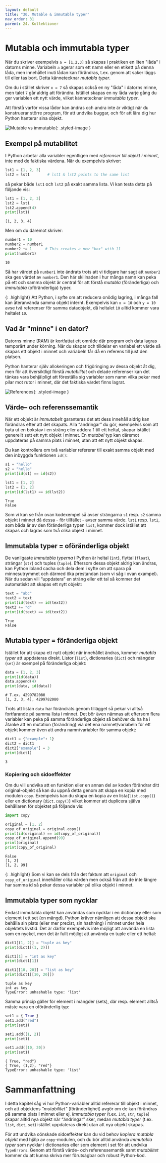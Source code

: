 ```yaml
---
layout: default
title: "30. Mutable & immutable typer"
nav_order: 31
parent: 24. Kollektioner
---
```


# Mutabla och immutabla typer
När du skriver exempelvis `a = [1,2,3]` så skapas i praktiken en liten "låda" i datorns minne. Variabeln `a` agerar som ett namn eller en etikett på denna låda, men innehållet inuti lådan kan förändras, t.ex. genom att saker läggs till eller tas bort. Detta kännetecknar _mutabla typer_.

Om du i stället skriver `x = 7` så skapas också en ny "låda" i datorns minne, men talet `7` går aldrig att förändra. Istället skapas en ny låda varje gång du ger variablen ett nytt värde, vilket kännetecknar _immutabla typer_.

Att förstå varför vissa lådor kan ändras och andra inte är viktigt när du konstruerar större program, för att undvika buggar, och för att lära dig hur Python hanterar sina objekt.

![Mutable vs immutable](../../assets/images/banners/mutable.png){: .styled-image }

## Exempel på mutabilitet
I Python arbetar alla variabler egentligen med _referenser till objekt i minnet_, inte med de faktiska värdena. När du exempelvis skriver:
```python
lst1 = [1, 2, 3]
lst2 = lst1        # lst1 & lst2 points to the same list
```
så pekar både `lst1` och `lst2` på exakt samma lista. Vi kan testa detta på följande vis:
 ```python
lst1 = [1, 2, 3]
lst2 = lst1        
lst2.append(4)
print(lst1)
```
<div class="code-example" markdown="1">
<pre><code>[1, 2, 3, 4]</code></pre>
</div>

Men om du däremot skriver:
```python
number1 = 10
number2 = number1
number2 += 1      # This creates a new "box" with 11
print(number1)
```
<div class="code-example" markdown="1">
<pre><code>10</code></pre>
</div>

Så har värdet på `number1` inte ändrats trots att vi tidigare har sagt att `number2` ska ges värdet av `number1`. Den här skillnaden i hur många namn kan peka på ett och samma objekt är central för att förstå _mutabla_ (föränderliga) och _immutabla_ (oföränderliga) typer.

{: .highlight}
Att Python, i syfte om att reducera onödig lagring, i många fall kan återanvända samma objekt internt. Exempelvis kan `x = 10` och `y = 10` avse två referenser för samma dataobjekt, då heltalet `10` alltid kommer vara heltalet `10`.

## Vad är "minne" i en dator?
Datorns minne (RAM) är kortfattat ett område där program och data lagras temporärt under körning. När du skapar och tilldelar en variabel ett värde så skapas ett objekt i minnet och variabeln får då en referens till just den platsen. 

Python hanterar själv allokeringen och frigöringing av dessa objekt åt dig, men för att översiktligt förstå _mutabilitet_ och delade referenser kan det tänkas vara behjälpligt att föreställa sig variabler som namn vilka pekar med pilar mot rutor i minnet, där det faktiska värdet finns lagrat.

![References](../../assets/images/chapter_images/references.png){: .styled-image }

## Värde– och referenssemantik
När ett objekt är _immutabelt_ garanteras det att dess innehåll aldrig kan förändras efter att det skapats. Alla “ändringar” du gör, exempelvis som att byta ut en bokstav i en sträng eller addera 1 till ett heltal, skapar istället generellt sett ett nytt objekt i minnet. En _mutabel_ typ kan däremot uppdateras på samma plats i minnet, utan att ett nytt objekt skapas.

Du kan kontrollera om två variabler refererar till exakt samma objekt med den inbyggda funktionen `id()`:
```python
s1 = "hello"
s2 = "hello"
print(id(s1) == id(s2))

lst1 = [1, 2]
lst2 = [1, 2]
print(id(lst1) == id(lst2))
```
<div class="code-example" markdown="1">
<pre><code>True
False</code></pre>
</div>

Som vi kan se från ovan kodexempel så avser strängarna `s1` resp. `s2` samma objekt i minnet då dessa - för tillfället - avser samma värde. `lst1` resp. `lst2`, som båda är av den föränderliga typen `list`, kommer dock istället att skapas och lagras som två olika objekt i minnet.

## Immutabla typer = oföränderliga objekt
De vanligaste _immutabla typerna_ i Python är heltal (`int`), flyttal (`float`), strängar (`str`) och tuples (`tuple`). Eftersom dessa objekt aldrig kan ändras, kan Python ibland cacha och dela dem i syfte om att spara på minnesutrymmet och därmed öka prestandan (som vi såg i ovan exampel). När du sedan vill “uppdatera” en sträng eller ett tal så kommer det automatiskt att skapas ett nytt objekt:
```python
text = "abc"
text2 = text
print(id(text) == id(text2))   
text2 += "d"
print(id(text) == id(text2))   
```
<div class="code-example" markdown="1">
<pre><code>True
False</code></pre>
</div>

## Mutabla typer = föränderliga objekt
Istället för att skapa ett nytt objekt när innehållet ändras, kommer _mutabla typer_ att uppdateras direkt. Listor (`list`), dictionaries (`dict`) och mängder (`set`) är exempel på föränderliga objekt:
```python
data = [1, 2, 3]
print(id(data))         
data.append(4)          
print(data, id(data))   
```
<div class="code-example" markdown="1">
<pre><code># T.ex. 4299782080
[1, 2, 3, 4], 4299782080</code></pre>
</div>

Trots att listan `data` har förändrats genom tillägget så pekar vi alltså fortfarande på samma lista i minnet. Det bör även nämnas att eftersom flera variabler kan peka på samma föränderliga objekt så behöver du ha ha i åtanke att en mutation (förändring) via det ena namnet/variabeln för ett objekt kommer även att andra namn/variabler för samma objekt: 
```python
dict1 = {"example": 1}
dict2 = dict1
dict2["example"] = 3
print(dict1)
```
<div class="code-example" markdown="1">
<pre><code>3</code></pre>
</div>

### Kopiering och sidoeffekter
Om du vill undvika att en funktion eller en annan del av koden förändrar ditt original-objekt så kan du uppnå detta genom att skapa en kopia med modulen `copy`. Exempelvis kan du skapa en kopia av en lista(`list.copy()`) eller en dictionary (`dict.copy()`) vilket kommer att duplicera själva behållaren för objektet på följande vis:
```python
import copy

original = [1, 2]
copy_of_original = original.copy()
print(id(original) == id(copy_of_original))
copy_of_original.append(99)
print(original) 
print(copy_of_original) 
```
<div class="code-example" markdown="1">
<pre><code>False
[1, 2]
[1, 2, 99]</code></pre>
</div>

{: .highlight}
Som vi kan se dels från det faktum att `original` och `copy_of_original` innehåller olika värden men också från att de inte längre har samma id så pekar dessa variabler på olika objekt i minnet.

## Immutabla typer som nycklar
Endast immutabla objekt kan användas som nycklar i en dictionary eller som element i ett set (en mängd). Python kräver nämligen att dessa objekt ska behålla sin plats (eller mer precist, sin hashning) i minnet under hela objektets livstid. Det är därför exempelvis inte möjligt att använda en lista som en nyckel, men det är fullt möjligt att använda en tuple eller ett heltal:
```python
dict1[(1, 2)] = "tuple as key"
print(dict1[(1, 2)])

dict1[1] = "int as key"
print(dict1[1])

dict1[[10, 20]] = "list as key"
print(dict1[[10, 20]])
```
<div class="code-example" markdown="1">
<pre><code>tuple as key
int as key
TypeError: unhashable type: 'list'</code></pre>
</div>

Samma princip gäller för element i mängder (sets), där resp. element alltså måste vara en oföränderlig typ:
```python
set1 = { True }
set1.add("red")
print(set1)

set1.add((1, 2))
print(set1)

set1.add([10, 20])
print(set1)
```
<div class="code-example" markdown="1">
<pre><code>{ True, "red"}
{ True, (1,2), "red"}
TypeError: unhashable type: 'list'</code></pre>
</div>

# Sammanfattning
I detta kapitel såg vi hur Python-variabler alltid refererar till objekt i minnet, och att objektens _"mutabilitet"_ (föränderlighet) avgör om de kan förändras på samma plats i minnet eller ej. _Immutabla typer_ (t.ex. `int`, `str`, `tuple`) skapar alltid nya objekt när “ändringar” sker, medan _mutabla typer_ (t.ex. `list`, `dict`, `set`) istället uppdateras direkt utan att nya objekt skapas. 

För att undvika oönskade sidoeffekter kan du vid behov _kopiera mutabla objekt_ med hjälp av `copy`-modulen, och du bör alltid använda _immutabla typer_ som nycklar i dictionaries eller som element i set för att undvika `TypeErrors`. Genom att förstå värde- och referenssemantik samt _mutabilitet_ kommer du att kunna skriva mer förutsägbar och robust Python-kod.